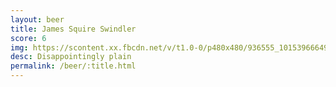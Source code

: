 ```yaml
---
layout: beer
title: James Squire Swindler
score: 6
img: https://scontent.xx.fbcdn.net/v/t1.0-0/p480x480/936555_10153966649228745_7093539391186290992_n.jpg?oh=bb6b9cd6466434487cbf48f8540dae77&oe=591F1DC2
desc: Disappointingly plain
permalink: /beer/:title.html
---
```

